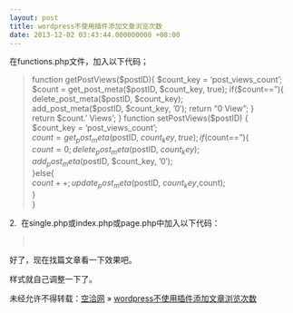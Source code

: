```yaml
---
layout: post
title: wordpress不使用插件添加文章浏览次数
date: 2013-12-02 03:43:44.000000000 +08:00
---
```


在functions.php文件，加入以下代码；

> function getPostViews($postID){  
>  $count_key = ‘post_views_count’;  
>  $count = get_post_meta($postID, $count_key, true);  
>  if($count==”){  
>  delete_post_meta($postID, $count_key);  
>  add_post_meta($postID, $count_key, ’0′);  
>  return “0 View”;  
>  }  
>  return $count.’ Views’;  
>  }  
>  function setPostViews($postID) {  
>  $count_key = ‘post_views_count’;  
>  $count = get_post_meta($postID, $count_key, true);  
>  if($count==”){  
>  $count = 0;  
>  delete_post_meta($postID, $count_key);  
>  add_post_meta($postID, $count_key, ’0′);  
>  }else{  
>  $count++;  
>  update_post_meta($postID, $count_key, $count);  
>  }  
>  }

2.  在single.php或index.php或page.php中加入以下代码：

> <?php setPostViews(get_the_ID()); ?> <?php echo getPostViews(get_the_ID()); ?>

好了，现在找篇文章看一下效果吧。

样式就自己调整一下了。

未经允许不得转载：[空洽网](http://kongqia.com) » [wordpress不使用插件添加文章浏览次数](http://kongqia.com/18137.html)


